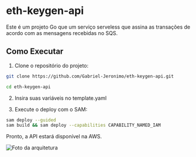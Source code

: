 # eth-keygen-api

Este é um projeto Go que um serviço serveless que assina as transações de acordo com as mensagens recebidas no SQS.

## Como Executar

1. Clone o repositório do projeto:

```bash
git clone https://github.com/Gabriel-Jeronimo/eth-keygen-api.git
```

```bash
cd eth-keygen-api
```

2. Insira suas variáveis no template.yaml

3. Execute o deploy com o SAM:

```bash
sam deploy --guided
sam build && sam deploy --capabilities CAPABILITY_NAMED_IAM
```

Pronto, a API estará disponível na AWS.

![Foto da arquitetura](https://github.com/Gabriel-Jeronimo/eth-keygen-api/assets/55462130/351cb4b8-47bb-4444-b2d3-a6b52001b20b)
